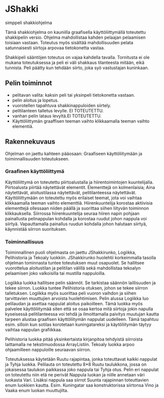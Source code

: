 # JShakki 
simppeli shakkiohjelma

Tämä shakkiohjelma on kauniilla graafisella käyttöliittymällä toteutettu shakkipelin versio. Ohjelma mahdollistaa kahden pelaajan pelaamisen toisiaan vastaan. Toteutus myös sisältää mahdollisuuden pelata satunnaisesti siirtoja arpovaa tietokonetta vastaa. 

Shakkipeli sääntöjen toteutus on vajaa kahdella tavalla. Tornitusta ei ole mukana toteutuksessa ja peli ei väli shakkaus tilanteesta mitään, eikä tunnista. Peli päätty kun tehdään siirto, joka syö vastustajan kuninkaan.

## Pelin toiminnot
- pelitavan valita: kaksin peli tai yksinpeli tietokonetta vastaan.
- pelin aloitus ja lopetus.
- vuorotellen tapahtuva shakkinappuloiden siirtely.
- pelitilanteen talletus levylle. EI TOTEUTETTU.
- vanhan pelin lataus levyltä.EI TOTEUTETTU.
- Käyttöliittymän graaffisen teeman vaihto klikkaamalla teeman vaihto elementiä.

## Rakennekuvaus

Ohjelman on jaettu kahteen pääosaan: Graafiseen käyttöliitymään ja toiminnallisuuden toteutukseen.

### Graafinen käyttöliittymä

Käyttöliittymä on toteutettu piirtoalustalla ja hiirentoimintojen kuuntelijalla. Piirtoalusta piirtää näytettävät elementit. Elementtejä on kolmenlaisia; Aina näytettävät, aloitustilassa näytettävät, pelitilanteessa näytettävät. Käyttöliittymään on toteutettu myös erilaiset teemat, jota voi vaihtaa klikkaamalla teeman vaihto elementtiä. Hiirenkuuntelija korostaa aktiivisia elementtejä ollessaan niiden päällä ja suorittaa siihen liityvän toiminnon klikkauksella. Siirrossa hiirenkuuntelija seuraa hiiren napin pohjaan painallusta pelinappulan kohdalla ja korostaa ruudut johon nappula voi siirtyä. Vapauttamalla painallus ruudun kohdalla johon halutaan siirtyä, käynnistää siirron suorituksen.

### Toiminnallisuus

Toiminnallinen puoli ohjelmasta on jaettu JShakkirunko, Logiikka, Pelihistoria ja Tekoaly luokkiin. 
JShakkirunko huolehtii korkeimmalla tasolla ohjelman tominnasta tuntee toteutuksen muut osapuolet. Se hallitsee vuorottelua aloitustilan ja pelitilan välillä sekä mahdollistaa tekoalyn pelaamisen joko valkoisilla tai mustilla nappuloilla.

Logiikka luokka hallitsee pelin säännöt. Se tarkistaa säännön laillisuuden ja tekee siirron. Luokka tuntee Pelihistoria otuksen, johon se tekee siirron talletuksen. Logiikka myös suorittaa peli vuoron vaihdon ja siihen tarvittavien muuttujien arvoista huolehtimisen. Pelin alussa Logiikka luo pelilaudan ja asettaa nappulat aloitus paikoilleen. Tämä luokka myös palvelee käyttöliitymää siten että se osaa kertoa mitä siirtoja jokin napulla kyseisessä pelitilanteessa voi tehdä ja ilmoittamalla paivitys muutujan kautta tarpeen alustaa graafisen käyttöliitymän nappulat uudelleen. Tämä tapahtuu esim. silloin kun sotilas korotetaan kuningatareksi ja käytöliitymän täytyy vaihtaa nappulan grafiikkaa.

Pelihistoria luokka pitää yksinkertaista kirjanpitoa tehdyistä siirroista laittamalla ne tekstimuodossa ArrayListiin. Tekoaly luokka arpoo ohjaamilleen nappuloille seuraavan siirron.

Toteutuksessa käytetään Ruutu rajapintaa, jonka toteuttavat kaikki nappulat ja Tyhja luokka. Pelilauta on toteutettu 8*8 Ruutu taulukkona, jossa on jokaisessa taulukon paikkassa joko nappula tai Tyhja otus. Pelin eri nappulat on toteutettu niin etä ne perivät Nappula luokan ja niille annetaan väri luokasta Vari. Lisäksi nappula saa siirrot Suunta rajapinnan toteuttavien enum luokkien kautta. Esim. Kuningatar saa konstruktorissa siirtonsa Vino ja Vaaka enum luokan muuttujilta.





